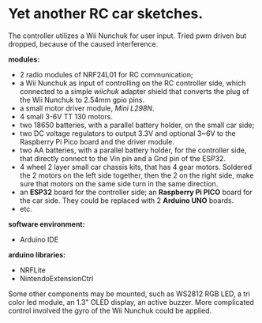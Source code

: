 # Yet another RC car sketches.

The controller utilizes a Wii Nunchuk for user input.
Tried pwm driven but dropped, because of the caused interference.

__modules:__
- 2 radio modules of NRF24L01 for RC communication;
- a Wii Nunchuk as input of controlling on the RC controller side, which connected to a simple _wiichuk_ adapter shield that converts the plug of the Wii Nunchuk to 2.54mm gpio pins.
- a small motor driver module, _Mini L298N_.
- 4 small 3-6V TT 130 motors.
- two 18650 batteries, with a parallel battery holder, on the small car side; 
- two DC voltage regulators to output 3.3V and optional 3~6V to the Raspberry Pi Pico board and the driver module.
- two AA batteries, with a parallel battery holder, for the controller side, that directly connect to the Vin pin and a Gnd pin of the ESP32.
- 4 wheel 2 layer small car chassis kits, that has 4 gear motors. Soldered the 2 motors on the left side together, then the 2 on the right side, make sure that motors on the same side turn in the same direction.
- an __ESP32__ board for the controller side; an __Raspberry Pi PICO__ board for the car side. They could be replaced with 2 __Arduino UNO__ boards.
- etc.

__software environment:__
- Arduino IDE

__arduino libraries:__
- NRFLite
- NintendoExtensionCtrl

Some other components may be mounted, such as WS2812 RGB LED, a tri color led module, an 1.3" OLED display, an active buzzer. More complicated control involved the gyro of the Wii Nunchuk could be applied.
